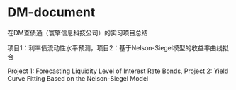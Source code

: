 # DM-document
在DM查债通（寰擎信息科技公司）的实习项目总结

项目1：利率债流动性水平预测，项目2：基于Nelson-Siegel模型的收益率曲线拟合

Project 1: Forecasting Liquidity Level of Interest Rate Bonds,  Project 2: Yield Curve Fitting Based on the Nelson-Siegel Model
